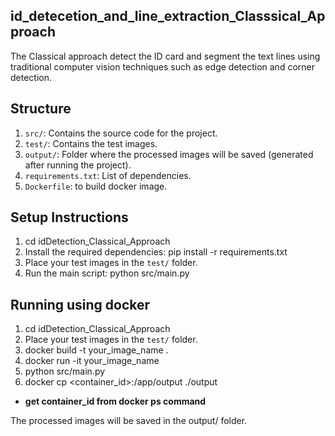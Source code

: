 ## id_detecetion_and_line_extraction_Classsical_Approach

The Classical approach detect the ID card and segment the text lines using traditional computer vision techniques
such as edge detection and corner detection.

## Structure

1. `src/`: Contains the source code for the project.
2. `test/`: Contains the test images.
3. `output/`: Folder where the processed images will be saved (generated after running the project).
4. `requirements.txt`: List of dependencies.
5. `Dockerfile`: to build docker image.

## Setup Instructions
1. cd idDetection_Classical_Approach
2. Install the required dependencies:
     pip install -r requirements.txt
3. Place your test images in the `test/` folder.
4. Run the main script:
      python src/main.py

## Running using docker
1. cd idDetection_Classical_Approach
2. Place your test images in the `test/` folder.
3. docker build -t your_image_name .
4. docker run -it your_image_name
5. python src/main.py
6. docker cp <container_id>:/app/output ./output
- **get container_id from docker ps command**

The processed images will be saved in the output/ folder.

